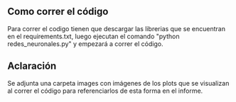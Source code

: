 ## Como correr el código

Para correr el codigo tienen que descargar las librerias que se encuentran en el requirements.txt, luego ejecutan el comando "python redes_neuronales.py" y empezará a correr el código.

## Aclaración
Se adjunta una carpeta images con imágenes de los plots que se visualizan al correr el código para referenciarlos de esta forma en el informe.